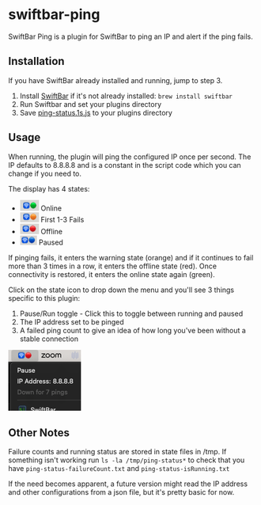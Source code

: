 # swiftbar-ping

SwiftBar Ping is a plugin for SwiftBar to ping an IP and alert if the ping fails.

## Installation

If you have SwiftBar already installed and running, jump to step 3.

1. Install [SwiftBar](https://github.com/swiftbar/SwiftBar) if it's not already installed: `brew install swiftbar`
2. Run Swiftbar and set your plugins directory
3. Save [ping-status.1s.js](./ping-status.1s.js) to your plugins directory

## Usage

When running, the plugin will ping the configured IP once per second. The IP defaults to 8.8.8.8 and is a constant in the script code which you can change if you need to.

The display has 4 states:

- ![Example of the display status when online](./status-online.png) Online
- ![Example of the display status when there are between 1 and 3 failures](./status-warn.png) First 1-3 Fails
- ![Example of the display status when there are more than 3 failures](./status-offline.png) Offline
- ![Example of the display status when pinging is paused](./status-paused.png) Paused

If pinging fails, it enters the warning state (orange) and if it continues to fail more than 3 times in a row, it enters the offline state (red). Once connectivity is restored, it enters the online state again (green).

Click on the state icon to drop down the menu and you'll see 3 things specific to this plugin:

1. Pause/Run toggle - Click this to toggle between running and paused
2. The IP address set to be pinged
3. A failed ping count to give an idea of how long you've been without a stable connection

![Example of the drop-down display of the plugin while running](./plugin-details.png)

## Other Notes

Failure counts and running status are stored in state files in /tmp. If something isn't working run `ls -la /tmp/ping-status*` to check that you have `ping-status-failureCount.txt` and
`ping-status-isRunning.txt`

If the need becomes apparent, a future version might read the IP address and other configurations from a json file, but it's pretty basic for now.